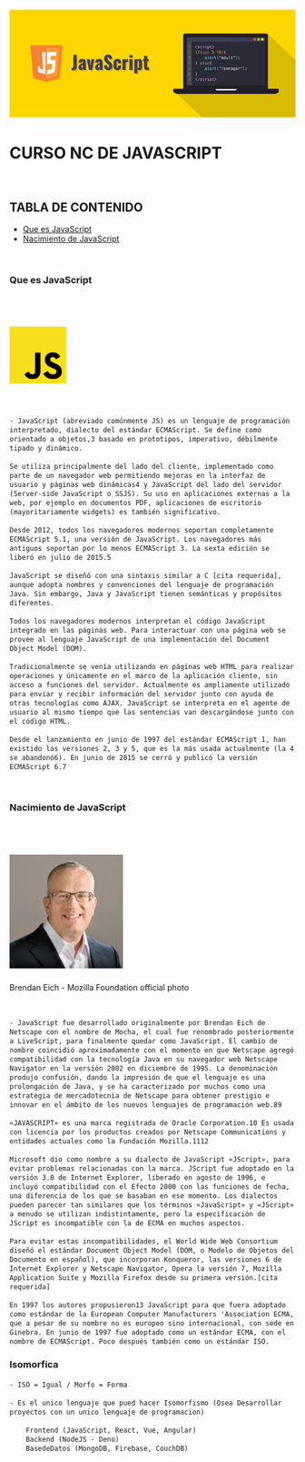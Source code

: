 # [<img src="./documentacion/img/javascript-portada.png" width="600" />](https://es.wikipedia.org/wiki/JavaScript)

# CURSO NC DE JAVASCRIPT

<br>

## TABLA DE CONTENIDO
- [Que es JavaScript](#Que-es-JavaScript)
- [Nacimiento de JavaScript](#Nacimiento-de-JavaScript)

<br>

### Que es JavaScript

<br>

# [<img src="./documentacion/img/javascript-logo.png" width="100"/>](https://es.wikipedia.org/wiki/JavaScript)

<br>

    - JavaScript (abreviado comúnmente JS) es un lenguaje de programación interpretado, dialecto del estándar ECMAScript. Se define como orientado a objetos,3​ basado en prototipos, imperativo, débilmente tipado y dinámico.

    Se utiliza principalmente del lado del cliente, implementado como parte de un navegador web permitiendo mejoras en la interfaz de usuario y páginas web dinámicas4​ y JavaScript del lado del servidor (Server-side JavaScript o SSJS). Su uso en aplicaciones externas a la web, por ejemplo en documentos PDF, aplicaciones de escritorio (mayoritariamente widgets) es también significativo.

    Desde 2012, todos los navegadores modernos soportan completamente ECMAScript 5.1, una versión de JavaScript. Los navegadores más antiguos soportan por lo menos ECMAScript 3. La sexta edición se liberó en julio de 2015.5​

    JavaScript se diseñó con una sintaxis similar a C [cita requerida], aunque adopta nombres y convenciones del lenguaje de programación Java. Sin embargo, Java y JavaScript tienen semánticas y propósitos diferentes.

    Todos los navegadores modernos interpretan el código JavaScript integrado en las páginas web. Para interactuar con una página web se provee al lenguaje JavaScript de una implementación del Document Object Model (DOM).

    Tradicionalmente se venía utilizando en páginas web HTML para realizar operaciones y únicamente en el marco de la aplicación cliente, sin acceso a funciones del servidor. Actualmente es ampliamente utilizado para enviar y recibir información del servidor junto con ayuda de otras tecnologías como AJAX. JavaScript se interpreta en el agente de usuario al mismo tiempo que las sentencias van descargándose junto con el código HTML.

    Desde el lanzamiento en junio de 1997 del estándar ECMAScript 1, han existido las versiones 2, 3 y 5, que es la más usada actualmente (la 4 se abandonó6​). En junio de 2015 se cerró y publicó la versión ECMAScript 6.7​

<br>


### Nacimiento de JavaScript

<br>

# [<img src="./documentacion/img/brendan-eich.jpg" width="200"/>](https://es.wikipedia.org/wiki/Brendan_Eich)
Brendan Eich - Mozilla Foundation official photo

<br>

    - JavaScript fue desarrollado originalmente por Brendan Eich de Netscape con el nombre de Mocha, el cual fue renombrado posteriormente a LiveScript, para finalmente quedar como JavaScript. El cambio de nombre coincidió aproximadamente con el momento en que Netscape agregó compatibilidad con la tecnología Java en su navegador web Netscape Navigator en la versión 2002 en diciembre de 1995. La denominación produjo confusión, dando la impresión de que el lenguaje es una prolongación de Java, y se ha caracterizado por muchos como una estrategia de mercadotecnia de Netscape para obtener prestigio e innovar en el ámbito de los nuevos lenguajes de programación web.8​9​

    «JAVASCRIPT» es una marca registrada de Oracle Corporation.10​ Es usada con licencia por los productos creados por Netscape Communications y entidades actuales como la Fundación Mozilla.11​12​

    Microsoft dio como nombre a su dialecto de JavaScript «JScript», para evitar problemas relacionadas con la marca. JScript fue adoptado en la versión 3.0 de Internet Explorer, liberado en agosto de 1996, e incluyó compatibilidad con el Efecto 2000 con las funciones de fecha, una diferencia de los que se basaban en ese momento. Los dialectos pueden parecer tan similares que los términos «JavaScript» y «JScript» a menudo se utilizan indistintamente, pero la especificación de JScript es incompatible con la de ECMA en muchos aspectos.

    Para evitar estas incompatibilidades, el World Wide Web Consortium diseñó el estándar Document Object Model (DOM, o Modelo de Objetos del Documento en español), que incorporan Konqueror, las versiones 6 de Internet Explorer y Netscape Navigator, Opera la versión 7, Mozilla Application Suite y Mozilla Firefox desde su primera versión.[cita requerida]

    En 1997 los autores propusieron13​ JavaScript para que fuera adoptado como estándar de la European Computer Manufacturers 'Association ECMA, que a pesar de su nombre no es europeo sino internacional, con sede en Ginebra. En junio de 1997 fue adoptado como un estándar ECMA, con el nombre de ECMAScript. Poco después también como un estándar ISO.


### Isomorfica

    - ISO = Igual / Morfo = Forma

    - Es el unico lenguaje que pued hacer Isomorfismo (Osea Desarrollar proyectos con un unico lenguaje de programacion)

        Frontend (JavaScript, React, Vue, Angular)
        Backend (NodeJS - Deno)
        BasedeDatos (MongoDB, Firebase, CouchDB)






